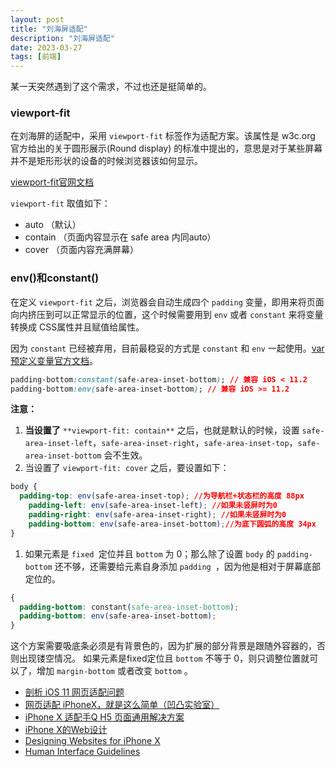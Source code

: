 ```yaml
---
layout: post
title: "刘海屏适配"
description: "刘海屏适配"
date: 2023-03-27
tags: [前端]
---
```


某一天突然遇到了这个需求，不过也还是挺简单的。

<!--more-->

### viewport-fit

在刘海屏的适配中，采用 `viewport-fit` 标签作为适配方案。该属性是 w3c.org 官方给出的关于圆形展示(Round display) 的标准中提出的，意思是对于某些屏幕并不是矩形形状的设备的时候浏览器该如何显示。

[viewport-fit官网文档](https://www.w3.org/TR/css-round-display-1/#viewport-fit-descriptor)

`viewport-fit` 取值如下：

- auto （默认）
- contain （页面内容显示在 safe area 内同auto）
- cover （页面内容充满屏幕）

<meta name="viewport" contnet="width=device-width,initial-scale=1.0,minimum-scale=1.0,maximum-scale=1.0,user-scalable=no,viewport-fit=cover">

### env()和constant()

在定义 `viewport-fit` 之后，浏览器会自动生成四个 `padding` 变量，即用来将页面向内挤压到可以正常显示的位置，这个时候需要用到 `env` 或者 `constant` 来将变量转换成 CSS属性并且赋值给属性。

因为 `constant` 已经被弃用，目前最稳妥的方式是 `constant` 和 `env` 一起使用。[var预定义变量官方文档](https://drafts.csswg.org/css-variables/#using-variables)。

```css
padding-bottom:constant(safe-area-inset-bottom); // 兼容 iOS < 11.2 
padding-bottom:env(safe-area-inset-bottom); // 兼容 iOS >= 11.2                                                
```

**注意：**

1. **当设置了** `**viewport-fit: contain**` 之后，也就是默认的时候，设置 `safe-area-inset-left`，`safe-area-inset-right`，`safe-area-inset-top`，`safe-area-inset-bottom` 会不生效。
2. 当设置了 `viewport-fit: cover` 之后，要设置如下：

```css
body {
  padding-top: env(safe-area-inset-top); //为导航栏+状态栏的高度 88px 
	padding-left: env(safe-area-inset-left); //如果未竖屏时为0 
	padding-right: env(safe-area-inset-right); //如果未竖屏时为0 
	padding-bottom: env(safe-area-inset-bottom);//为底下圆弧的高度 34px 
}
```

1. 如果元素是 `fixed `定位并且 `bottom` 为 0；那么除了设置 `body` 的 `padding-bottom` 还不够，还需要给元素自身添加 `padding `，因为他是相对于屏幕底部定位的。

```css
{
  padding-bottom: constant(safe-area-inset-bottom);
  padding-bottom: env(safe-area-inset-bottom);
}
```

这个方案需要吸底条必须是有背景色的，因为扩展的部分背景是跟随外容器的，否则出现镂空情况。 如果元素是fixed定位且 `bottom` 不等于 0，则只调整位置就可以了，增加 `margin-bottom` 或者改变 `bottom` 。

- [剖析 iOS 11 网页适配问题](https://objcer.com/2017/09/21/Understanding-the-WebView-Viewport-in-iOS-11-iPhone-X/)
- [网页适配 iPhoneX，就是这么简单（凹凸实验室）](https://aotu.io/notes/2017/11/27/iphonex/index.html)
- [iPhone X 适配手Q H5 页面通用解决方案](https://cloud.tencent.com/developer/article/1006338)
- [iPhone X的Web设计](https://www.w3cplus.com/mobile/designing-websites-for-iphone-x.html)
- [Designing Websites for iPhone X](https://webkit.org/blog/7929/designing-websites-for-iphone-x/)
- [Human Interface Guidelines](https://developer.apple.com/design/human-interface-guidelines/ios/visual-design/adaptivity-and-layout/)

